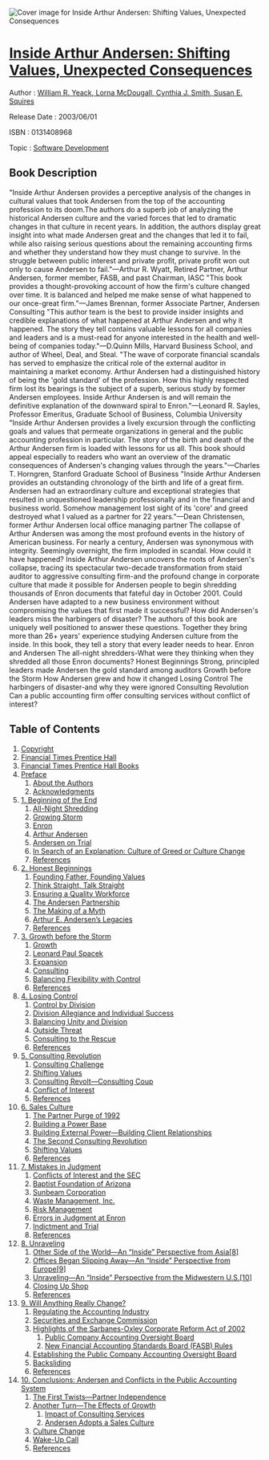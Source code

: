 ![Cover image for Inside Arthur Andersen: Shifting Values, Unexpected Consequences](https://imgdetail.ebookreading.net/cover/cover/software_development/EB0131408968.jpg)

[Inside Arthur Andersen: Shifting Values, Unexpected Consequences](https://ebookreading.net/view/book/Inside+Arthur+Andersen%3A+Shifting+Values%2C+Unexpected+Consequences-EB0131408968_1.html "Inside Arthur Andersen: Shifting Values, Unexpected Consequences")
====================================================================================================================

Author : [William R. Yeack](https://ebookreading.net/search/author/William+R.+Yeack),[ Lorna McDougall](https://ebookreading.net/search/author/+Lorna+McDougall),[ Cynthia J. Smith](https://ebookreading.net/search/author/+Cynthia+J.+Smith),[ Susan E. Squires](https://ebookreading.net/search/author/+Susan+E.+Squires)

Release Date : 2003/06/01

ISBN : 0131408968

Topic : [Software Development](https://ebookreading.net/search/category/software-development)

Book Description
-----------------

"Inside Arthur Andersen provides a perceptive analysis of the changes in cultural values that took Andersen from the top of the accounting profession to its doom.The authors do a superb job of analyzing the historical Andersen culture and the varied forces that led to dramatic changes in that culture in recent years. In addition, the authors display great insight into what made Andersen great and the changes that led it to fail, while also raising serious questions about the remaining accounting firms and whether they understand how they must change to survive. In the struggle between public interest and private profit, private profit won out only to cause Andersen to fail."—Arthur R. Wyatt, Retired Partner, Arthur Andersen, former member, FASB, and past Chairman, IASC
"This book provides a thought-provoking account of how the firm's culture changed over time. It is balanced and helped me make sense of what happened to our once-great firm."—James Brennan, former Associate Partner, Andersen Consulting
"This author team is the best to provide insider insights and credible explanations of what happened at Arthur Andersen and why it happened. The story they tell contains valuable lessons for all companies and leaders and is a must-read for anyone interested in the health and well-being of companies today."—D.Quinn Mills, Harvard Business School, and author of Wheel, Deal, and Steal.
"The wave of corporate financial scandals has served to emphasize the critical role of the external auditor in maintaining a market economy. Arthur Andersen had a distinguished history of being the 'gold standard' of the profession. How this highly respected firm lost its bearings is the subject of a superb, serious study by former Andersen employees. Inside Arthur Andersen is and will remain the definitive explanation of the downward spiral to Enron."—Leonard R. Sayles, Professor Emeritus, Graduate School of Business, Columbia University
"Inside Arthur Andersen provides a lively excursion through the conflicting goals and values that permeate organizations in general and the public accounting profession in particular. The story of the birth and death of the Arthur Andersen firm is loaded with lessons for us all. This book should appeal especially to readers who want an overview of the dramatic consequences of Andersen's changing values through the years."—Charles T. Horngren, Stanford Graduate School of Business
"Inside Arthur Andersen provides an outstanding chronology of the birth and life of a great firm. Andersen had an extraordinary culture and exceptional strategies that resulted in unquestioned leadership professionally and in the financial and business world. Somehow management lost sight of its 'core' and greed destroyed what I valued as a partner for 22 years."—Dean Christensen, former Arthur Andersen local office managing partner
The collapse of Arthur Andersen was among the most profound events in the history of American business. For nearly a century, Andersen was synonymous with integrity. Seemingly overnight, the firm imploded in scandal. How could it have happened?
Inside Arthur Andersen uncovers the roots of Andersen's collapse, tracing its spectacular two-decade transformation from staid auditor to aggressive consulting firm-and the profound change in corporate culture that made it possible for Andersen people to begin shredding thousands of Enron documents that fateful day in October 2001.
Could Andersen have adapted to a new business environment without compromising the values that first made it successful? How did Andersen's leaders miss the harbingers of disaster? The authors of this book are uniquely well positioned to answer these questions. Together they bring more than 26+ years' experience studying Andersen culture from the inside. In this book, they tell a story that every leader needs to hear.
Enron and Andersen
The all-night shredders-What were they thinking when they shredded all those Enron documents?
Honest Beginnings
Strong, principled leaders made Andersen the gold standard among auditors
Growth before the Storm
How Andersen grew and how it changed
Losing Control
The harbingers of disaster-and why they were ignored
Consulting Revolution
Can a public accounting firm offer consulting services without conflict of interest?
              
Table of Contents
-----------------

1. [Copyright](https://ebookreading.net/view/book/Inside+Arthur+Andersen%3A+Shifting+Values%2C+Unexpected+Consequences-EB0131408968_1.html)
1. [Financial Times Prentice Hall](https://ebookreading.net/view/book/Inside+Arthur+Andersen%3A+Shifting+Values%2C+Unexpected+Consequences-EB0131408968_2.html)
1. [Financial Times Prentice Hall Books](https://ebookreading.net/view/book/Inside+Arthur+Andersen%3A+Shifting+Values%2C+Unexpected+Consequences-EB0131408968_3.html)
1. [Preface](https://ebookreading.net/view/book/Inside+Arthur+Andersen%3A+Shifting+Values%2C+Unexpected+Consequences-EB0131408968_4.html)
    1. [About the Authors](https://ebookreading.net/view/book/Inside+Arthur+Andersen%3A+Shifting+Values%2C+Unexpected+Consequences-EB0131408968_4.html#pref03lev1sec1)
    1. [Acknowledgments](https://ebookreading.net/view/book/Inside+Arthur+Andersen%3A+Shifting+Values%2C+Unexpected+Consequences-EB0131408968_4.html#pref03lev1sec2)
1. [1. Beginning of the End](https://ebookreading.net/view/book/Inside+Arthur+Andersen%3A+Shifting+Values%2C+Unexpected+Consequences-EB0131408968_5.html)
    1. [All-Night Shredding](https://ebookreading.net/view/book/Inside+Arthur+Andersen%3A+Shifting+Values%2C+Unexpected+Consequences-EB0131408968_5.html#ch01lev1sec1)
    1. [Growing Storm](https://ebookreading.net/view/book/Inside+Arthur+Andersen%3A+Shifting+Values%2C+Unexpected+Consequences-EB0131408968_5.html#ch01lev1sec2)
    1. [Enron](https://ebookreading.net/view/book/Inside+Arthur+Andersen%3A+Shifting+Values%2C+Unexpected+Consequences-EB0131408968_5.html#ch01lev1sec3)
    1. [Arthur Andersen](https://ebookreading.net/view/book/Inside+Arthur+Andersen%3A+Shifting+Values%2C+Unexpected+Consequences-EB0131408968_5.html#ch01lev1sec4)
    1. [Andersen on Trial](https://ebookreading.net/view/book/Inside+Arthur+Andersen%3A+Shifting+Values%2C+Unexpected+Consequences-EB0131408968_5.html#ch01lev1sec5)
    1. [In Search of an Explanation: Culture of Greed or Culture Change](https://ebookreading.net/view/book/Inside+Arthur+Andersen%3A+Shifting+Values%2C+Unexpected+Consequences-EB0131408968_5.html#ch01lev1sec6)
    1. [References](https://ebookreading.net/view/book/Inside+Arthur+Andersen%3A+Shifting+Values%2C+Unexpected+Consequences-EB0131408968_5.html#ch01endnotes)
1. [2. Honest Beginnings](https://ebookreading.net/view/book/Inside+Arthur+Andersen%3A+Shifting+Values%2C+Unexpected+Consequences-EB0131408968_6.html)
    1. [Founding Father, Founding Values](https://ebookreading.net/view/book/Inside+Arthur+Andersen%3A+Shifting+Values%2C+Unexpected+Consequences-EB0131408968_6.html#ch02lev1sec1)
    1. [Think Straight, Talk Straight](https://ebookreading.net/view/book/Inside+Arthur+Andersen%3A+Shifting+Values%2C+Unexpected+Consequences-EB0131408968_6.html#ch02lev1sec2)
    1. [Ensuring a Quality Workforce](https://ebookreading.net/view/book/Inside+Arthur+Andersen%3A+Shifting+Values%2C+Unexpected+Consequences-EB0131408968_6.html#ch02lev1sec3)
    1. [The Andersen Partnership](https://ebookreading.net/view/book/Inside+Arthur+Andersen%3A+Shifting+Values%2C+Unexpected+Consequences-EB0131408968_6.html#ch02lev1sec4)
    1. [The Making of a Myth](https://ebookreading.net/view/book/Inside+Arthur+Andersen%3A+Shifting+Values%2C+Unexpected+Consequences-EB0131408968_6.html#ch02lev1sec5)
    1. [Arthur E. Andersen’s Legacies](https://ebookreading.net/view/book/Inside+Arthur+Andersen%3A+Shifting+Values%2C+Unexpected+Consequences-EB0131408968_6.html#ch02lev1sec6)
    1. [References](https://ebookreading.net/view/book/Inside+Arthur+Andersen%3A+Shifting+Values%2C+Unexpected+Consequences-EB0131408968_6.html#ch02endnotes)
1. [3. Growth before the Storm](https://ebookreading.net/view/book/Inside+Arthur+Andersen%3A+Shifting+Values%2C+Unexpected+Consequences-EB0131408968_7.html)
    1. [Growth](https://ebookreading.net/view/book/Inside+Arthur+Andersen%3A+Shifting+Values%2C+Unexpected+Consequences-EB0131408968_7.html#ch03lev1sec1)
    1. [Leonard Paul Spacek](https://ebookreading.net/view/book/Inside+Arthur+Andersen%3A+Shifting+Values%2C+Unexpected+Consequences-EB0131408968_7.html#ch03lev1sec2)
    1. [Expansion](https://ebookreading.net/view/book/Inside+Arthur+Andersen%3A+Shifting+Values%2C+Unexpected+Consequences-EB0131408968_7.html#ch03lev1sec3)
    1. [Consulting](https://ebookreading.net/view/book/Inside+Arthur+Andersen%3A+Shifting+Values%2C+Unexpected+Consequences-EB0131408968_7.html#ch03lev1sec4)
    1. [Balancing Flexibility with Control](https://ebookreading.net/view/book/Inside+Arthur+Andersen%3A+Shifting+Values%2C+Unexpected+Consequences-EB0131408968_7.html#ch03lev1sec5)
    1. [References](https://ebookreading.net/view/book/Inside+Arthur+Andersen%3A+Shifting+Values%2C+Unexpected+Consequences-EB0131408968_7.html#ch03endnotes)
1. [4. Losing Control](https://ebookreading.net/view/book/Inside+Arthur+Andersen%3A+Shifting+Values%2C+Unexpected+Consequences-EB0131408968_8.html)
    1. [Control by Division](https://ebookreading.net/view/book/Inside+Arthur+Andersen%3A+Shifting+Values%2C+Unexpected+Consequences-EB0131408968_8.html#ch04lev1sec1)
    1. [Division Allegiance and Individual Success](https://ebookreading.net/view/book/Inside+Arthur+Andersen%3A+Shifting+Values%2C+Unexpected+Consequences-EB0131408968_8.html#ch04lev1sec2)
    1. [Balancing Unity and Division](https://ebookreading.net/view/book/Inside+Arthur+Andersen%3A+Shifting+Values%2C+Unexpected+Consequences-EB0131408968_8.html#ch04lev1sec3)
    1. [Outside Threat](https://ebookreading.net/view/book/Inside+Arthur+Andersen%3A+Shifting+Values%2C+Unexpected+Consequences-EB0131408968_8.html#ch04lev1sec4)
    1. [Consulting to the Rescue](https://ebookreading.net/view/book/Inside+Arthur+Andersen%3A+Shifting+Values%2C+Unexpected+Consequences-EB0131408968_8.html#ch04lev1sec5)
    1. [References](https://ebookreading.net/view/book/Inside+Arthur+Andersen%3A+Shifting+Values%2C+Unexpected+Consequences-EB0131408968_8.html#ch04endnotes)
1. [5. Consulting Revolution](https://ebookreading.net/view/book/Inside+Arthur+Andersen%3A+Shifting+Values%2C+Unexpected+Consequences-EB0131408968_9.html)
    1. [Consulting Challenge](https://ebookreading.net/view/book/Inside+Arthur+Andersen%3A+Shifting+Values%2C+Unexpected+Consequences-EB0131408968_9.html#ch05lev1sec1)
    1. [Shifting Values](https://ebookreading.net/view/book/Inside+Arthur+Andersen%3A+Shifting+Values%2C+Unexpected+Consequences-EB0131408968_9.html#ch05lev1sec2)
    1. [Consulting Revolt—Consulting Coup](https://ebookreading.net/view/book/Inside+Arthur+Andersen%3A+Shifting+Values%2C+Unexpected+Consequences-EB0131408968_9.html#ch05lev1sec3)
    1. [Conflict of Interest](https://ebookreading.net/view/book/Inside+Arthur+Andersen%3A+Shifting+Values%2C+Unexpected+Consequences-EB0131408968_9.html#ch05lev1sec4)
    1. [References](https://ebookreading.net/view/book/Inside+Arthur+Andersen%3A+Shifting+Values%2C+Unexpected+Consequences-EB0131408968_9.html#ch05endnotes)
1. [6. Sales Culture](https://ebookreading.net/view/book/Inside+Arthur+Andersen%3A+Shifting+Values%2C+Unexpected+Consequences-EB0131408968_10.html)
    1. [The Partner Purge of 1992](https://ebookreading.net/view/book/Inside+Arthur+Andersen%3A+Shifting+Values%2C+Unexpected+Consequences-EB0131408968_10.html#ch06lev1sec1)
    1. [Building a Power Base](https://ebookreading.net/view/book/Inside+Arthur+Andersen%3A+Shifting+Values%2C+Unexpected+Consequences-EB0131408968_10.html#ch06lev1sec2)
    1. [Building External Power—Building Client Relationships](https://ebookreading.net/view/book/Inside+Arthur+Andersen%3A+Shifting+Values%2C+Unexpected+Consequences-EB0131408968_10.html#ch06lev1sec3)
    1. [The Second Consulting Revolution](https://ebookreading.net/view/book/Inside+Arthur+Andersen%3A+Shifting+Values%2C+Unexpected+Consequences-EB0131408968_10.html#ch06lev1sec4)
    1. [Shifting Values](https://ebookreading.net/view/book/Inside+Arthur+Andersen%3A+Shifting+Values%2C+Unexpected+Consequences-EB0131408968_10.html#ch06lev1sec5)
    1. [References](https://ebookreading.net/view/book/Inside+Arthur+Andersen%3A+Shifting+Values%2C+Unexpected+Consequences-EB0131408968_10.html#ch06endnotes)
1. [7. Mistakes in Judgment](https://ebookreading.net/view/book/Inside+Arthur+Andersen%3A+Shifting+Values%2C+Unexpected+Consequences-EB0131408968_11.html)
    1. [Conflicts of Interest and the SEC](https://ebookreading.net/view/book/Inside+Arthur+Andersen%3A+Shifting+Values%2C+Unexpected+Consequences-EB0131408968_11.html#ch07lev1sec1)
    1. [Baptist Foundation of Arizona](https://ebookreading.net/view/book/Inside+Arthur+Andersen%3A+Shifting+Values%2C+Unexpected+Consequences-EB0131408968_11.html#ch07lev1sec2)
    1. [Sunbeam Corporation](https://ebookreading.net/view/book/Inside+Arthur+Andersen%3A+Shifting+Values%2C+Unexpected+Consequences-EB0131408968_11.html#ch07lev1sec3)
    1. [Waste Management, Inc.](https://ebookreading.net/view/book/Inside+Arthur+Andersen%3A+Shifting+Values%2C+Unexpected+Consequences-EB0131408968_11.html#ch07lev1sec4)
    1. [Risk Management](https://ebookreading.net/view/book/Inside+Arthur+Andersen%3A+Shifting+Values%2C+Unexpected+Consequences-EB0131408968_11.html#ch07lev1sec5)
    1. [Errors in Judgment at Enron](https://ebookreading.net/view/book/Inside+Arthur+Andersen%3A+Shifting+Values%2C+Unexpected+Consequences-EB0131408968_11.html#ch07lev1sec6)
    1. [Indictment and Trial](https://ebookreading.net/view/book/Inside+Arthur+Andersen%3A+Shifting+Values%2C+Unexpected+Consequences-EB0131408968_11.html#ch07lev1sec7)
    1. [References](https://ebookreading.net/view/book/Inside+Arthur+Andersen%3A+Shifting+Values%2C+Unexpected+Consequences-EB0131408968_11.html#ch07endnotes)
1. [8. Unraveling](https://ebookreading.net/view/book/Inside+Arthur+Andersen%3A+Shifting+Values%2C+Unexpected+Consequences-EB0131408968_12.html)
    1. [Other Side of the World—An “Inside” Perspective from Asia[8]](https://ebookreading.net/view/book/Inside+Arthur+Andersen%3A+Shifting+Values%2C+Unexpected+Consequences-EB0131408968_12.html#ch08lev1sec1)
    1. [Offices Began Slipping Away—An “Inside” Perspective from Europe[9]](https://ebookreading.net/view/book/Inside+Arthur+Andersen%3A+Shifting+Values%2C+Unexpected+Consequences-EB0131408968_12.html#ch08lev1sec2)
    1. [Unraveling—An “Inside” Perspective from the Midwestern U.S.[10]](https://ebookreading.net/view/book/Inside+Arthur+Andersen%3A+Shifting+Values%2C+Unexpected+Consequences-EB0131408968_12.html#ch08lev1sec3)
    1. [Closing Up Shop](https://ebookreading.net/view/book/Inside+Arthur+Andersen%3A+Shifting+Values%2C+Unexpected+Consequences-EB0131408968_12.html#ch08lev1sec4)
    1. [References](https://ebookreading.net/view/book/Inside+Arthur+Andersen%3A+Shifting+Values%2C+Unexpected+Consequences-EB0131408968_12.html#ch08endnotes)
1. [9. Will Anything Really Change?](https://ebookreading.net/view/book/Inside+Arthur+Andersen%3A+Shifting+Values%2C+Unexpected+Consequences-EB0131408968_13.html)
    1. [Regulating the Accounting Industry](https://ebookreading.net/view/book/Inside+Arthur+Andersen%3A+Shifting+Values%2C+Unexpected+Consequences-EB0131408968_13.html#ch09lev1sec1)
    1. [Securities and Exchange Commission](https://ebookreading.net/view/book/Inside+Arthur+Andersen%3A+Shifting+Values%2C+Unexpected+Consequences-EB0131408968_13.html#ch09lev1sec2)
    1. [Highlights of the Sarbanes-Oxley Corporate Reform Act of 2002](https://ebookreading.net/view/book/Inside+Arthur+Andersen%3A+Shifting+Values%2C+Unexpected+Consequences-EB0131408968_13.html#ch09lev1sec3)
        1. [Public Company Accounting Oversight Board](https://ebookreading.net/view/book/Inside+Arthur+Andersen%3A+Shifting+Values%2C+Unexpected+Consequences-EB0131408968_13.html#ch09lev2sec1)
        1. [New Financial Accounting Standards Board (FASB) Rules](https://ebookreading.net/view/book/Inside+Arthur+Andersen%3A+Shifting+Values%2C+Unexpected+Consequences-EB0131408968_13.html#ch09lev2sec2)
    1. [Establishing the Public Company Accounting Oversight Board](https://ebookreading.net/view/book/Inside+Arthur+Andersen%3A+Shifting+Values%2C+Unexpected+Consequences-EB0131408968_13.html#ch09lev1sec4)
    1. [Backsliding](https://ebookreading.net/view/book/Inside+Arthur+Andersen%3A+Shifting+Values%2C+Unexpected+Consequences-EB0131408968_13.html#ch09lev1sec5)
    1. [References](https://ebookreading.net/view/book/Inside+Arthur+Andersen%3A+Shifting+Values%2C+Unexpected+Consequences-EB0131408968_13.html#ch09endnotes)
1. [10. Conclusions: Andersen and Conflicts in the Public Accounting System](https://ebookreading.net/view/book/Inside+Arthur+Andersen%3A+Shifting+Values%2C+Unexpected+Consequences-EB0131408968_14.html)
    1. [The First Twists—Partner Independence](https://ebookreading.net/view/book/Inside+Arthur+Andersen%3A+Shifting+Values%2C+Unexpected+Consequences-EB0131408968_14.html#ch10lev1sec1)
    1. [Another Turn—The Effects of Growth](https://ebookreading.net/view/book/Inside+Arthur+Andersen%3A+Shifting+Values%2C+Unexpected+Consequences-EB0131408968_14.html#ch10lev1sec2)
        1. [Impact of Consulting Services](https://ebookreading.net/view/book/Inside+Arthur+Andersen%3A+Shifting+Values%2C+Unexpected+Consequences-EB0131408968_14.html#ch10lev2sec1)
        1. [Andersen Adopts a Sales Culture](https://ebookreading.net/view/book/Inside+Arthur+Andersen%3A+Shifting+Values%2C+Unexpected+Consequences-EB0131408968_14.html#ch10lev2sec2)
    1. [Culture Change](https://ebookreading.net/view/book/Inside+Arthur+Andersen%3A+Shifting+Values%2C+Unexpected+Consequences-EB0131408968_14.html#ch10lev1sec3)
    1. [Wake-Up Call](https://ebookreading.net/view/book/Inside+Arthur+Andersen%3A+Shifting+Values%2C+Unexpected+Consequences-EB0131408968_14.html#ch10lev1sec4)
    1. [References](https://ebookreading.net/view/book/Inside+Arthur+Andersen%3A+Shifting+Values%2C+Unexpected+Consequences-EB0131408968_14.html#ch10endnotes)
